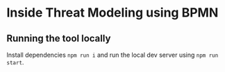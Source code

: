 # Inside Threat Modeling using BPMN

## Running the tool locally
Install dependencies `npm run i` and run the local dev server using `npm run start`.
